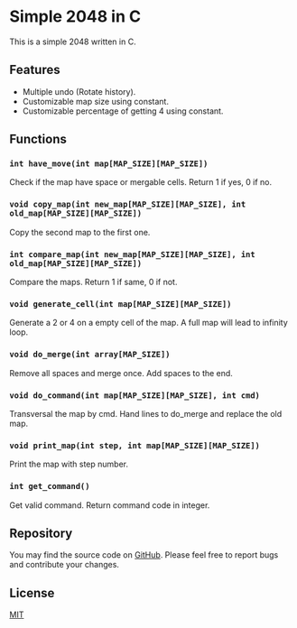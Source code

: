 Simple 2048 in C
================

This is a simple 2048 written in C.

Features
--------

* Multiple undo (Rotate history).
* Customizable map size using constant.
* Customizable percentage of getting 4 using constant.

Functions
---------

### `int have_move(int map[MAP_SIZE][MAP_SIZE])`

Check if the map have space or mergable cells.
Return 1 if yes, 0 if no.

### `void copy_map(int new_map[MAP_SIZE][MAP_SIZE], int old_map[MAP_SIZE][MAP_SIZE])`

Copy the second map to the first one.

### `int compare_map(int new_map[MAP_SIZE][MAP_SIZE], int old_map[MAP_SIZE][MAP_SIZE])`

Compare the maps.
Return 1 if same, 0 if not.

### `void generate_cell(int map[MAP_SIZE][MAP_SIZE])`

Generate a 2 or 4 on a empty cell of the map.
A full map will lead to infinity loop.

### `void do_merge(int array[MAP_SIZE])`

Remove all spaces and merge once. Add spaces to the end.

### `void do_command(int map[MAP_SIZE][MAP_SIZE], int cmd)`

Transversal the map by cmd. Hand lines to do_merge and replace the old map.

### `void print_map(int step, int map[MAP_SIZE][MAP_SIZE])`

Print the map with step number.

### `int get_command()`

Get valid command.
Return command code in integer.

Repository
----------

You may find the source code on [GitHub](https://github.com/KennyTangHK/2048).
Please feel free to report bugs and contribute your changes.

License
-------

[MIT](LICENSE)